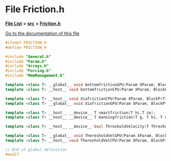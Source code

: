 

# File Friction.h

[**File List**](files.md) **>** [**src**](dir_68267d1309a1af8e8297ef4c3efbcdba.md) **>** [**Friction.h**](Friction_8h.md)

[Go to the documentation of this file](Friction_8h.md)


```C++
#ifndef FRICTION_H
#define FRICTION_H

#include "General.h"
#include "Param.h"
#include "Arrays.h"
#include "Forcing.h"
#include "MemManagement.h"

template <class T> __global__ void bottomfrictionGPU(Param XParam, BlockP<T> XBlock,T dt, T* cf, EvolvingP<T> XEvolv);
template <class T> __host__ void bottomfrictionCPU(Param XParam, BlockP<T> XBlock,T dt, T* cf, EvolvingP<T> XEvolv);

template <class T> __host__ void XiafrictionCPU(Param XParam, BlockP<T> XBlock, T dt, T* cf, EvolvingP<T> XEvolv, EvolvingP<T> XEvolv_o);
template <class T> __global__ void XiafrictionGPU(Param XParam, BlockP<T> XBlock, T dt, T* cf, EvolvingP<T> XEvolv, EvolvingP<T> XEvolv_o);

template <class T> __host__ __device__ T smartfriction(T hi,T zo);
template <class T> __host__ __device__ T manningfriction(T g, T hi, T n);

template <class T> __host__ __device__ bool ThresholdVelocity(T Threshold, T& u, T& v);

template <class T> __global__ void TheresholdVelGPU(Param XParam, BlockP<T> XBlock, EvolvingP<T> XEvolv);
template <class T> __host__ void TheresholdVelCPU(Param XParam, BlockP<T> XBlock, EvolvingP<T> XEvolv);

// End of global definition
#endif
```


